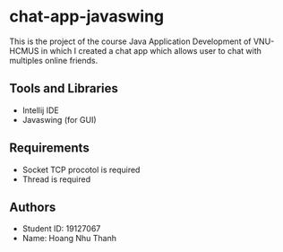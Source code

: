 # chat-app-javaswing
This is the project of the course Java Application Development of VNU-HCMUS in which I created a chat app which allows user to chat with multiples online friends. 
## Tools and Libraries
- Intellij IDE
- Javaswing (for GUI)
## Requirements
- Socket TCP procotol is required
- Thread is required
## Authors
- Student ID: 19127067
- Name: Hoang Nhu Thanh
